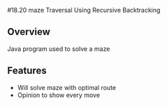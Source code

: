 #18.20 maze Traversal Using Recursive Backtracking

## Overview

Java program used to solve a maze

## Features
- Will solve maze with optimal route
- Opinion to show every move 

